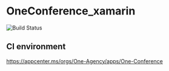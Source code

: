 # OneConference_xamarin

![Build Status](https://build.appcenter.ms/v0.1/apps/3f6334bb-08a6-42c6-9a01-5a305d59544c/branches/master/badge "Build Status")

## CI environment
https://appcenter.ms/orgs/One-Agency/apps/One-Conference


